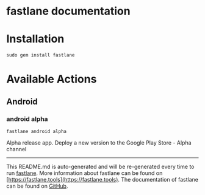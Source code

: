 fastlane documentation
================
# Installation
```
sudo gem install fastlane
```
# Available Actions
## Android
### android alpha
```
fastlane android alpha
```
Alpha release app. Deploy a new version to the Google Play Store - Alpha channel

----

This README.md is auto-generated and will be re-generated every time to run [fastlane](https://fastlane.tools).
More information about fastlane can be found on [https://fastlane.tools](https://fastlane.tools).
The documentation of fastlane can be found on [GitHub](https://github.com/fastlane/fastlane/tree/master/fastlane).